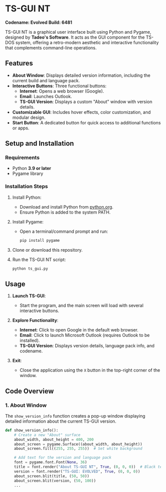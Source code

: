 # **TS-GUI NT**  

**Codename: Evolved**
**Build: 6481**

TS-GUI NT is a graphical user interface built using Python and Pygame, designed by **Tadeo's Software**. It acts as the GUI component for the TS-DOS system, offering a retro-modern aesthetic and interactive functionality that complements command-line operations.

## **Features**  

- **About Window**: Displays detailed version information, including the current build and language pack.  
- **Interactive Buttons**: Three functional buttons:  
  - **Internet**: Opens a web browser (Google).  
  - **Email**: Launches Outlook.  
  - **TS-GUI Version**: Displays a custom "About" window with version details.  
- **Customizable GUI**: Includes hover effects, color customization, and modular design.  
- **Start Button**: A dedicated button for quick access to additional functions or apps.

## **Setup and Installation**

### **Requirements**  

- Python **3.9 or later**  
- Pygame library

### **Installation Steps**  

1. Install Python:  
   - Download and install Python from [python.org](https://www.python.org/).  
   - Ensure Python is added to the system PATH.  

2. Install Pygame:  
   - Open a terminal/command prompt and run:  

     ```bash
     pip install pygame
     ```  

3. Clone or download this repository.  

4. Run the TS-GUI NT script:  

   ```bash
   python ts_gui.py
   ```

## **Usage**

1. **Launch TS-GUI**:  
   - Start the program, and the main screen will load with several interactive buttons.  

2. **Explore Functionality**:  
   - **Internet**: Click to open Google in the default web browser.  
   - **Email**: Click to launch Microsoft Outlook (requires Outlook to be installed).  
   - **TS-GUI Version**: Displays version details, language pack info, and codename.  

3. **Exit**:  
   - Close the application using the `X` button in the top-right corner of the window.

## **Code Overview**

### **1. About Window**

The `show_version_info` function creates a pop-up window displaying detailed information about the current TS-GUI version.

```python
def show_version_info():
    # Create a new "About" surface
    about_width, about_height = 400, 200
    about_screen = pygame.Surface((about_width, about_height))
    about_screen.fill((255, 255, 255))  # Set white background

    # Add text for the version and language pack
    font = pygame.font.Font(None, 36)
    title = font.render("About TS-GUI NT", True, (0, 0, 0))  # Black text
    version = font.render("TS-GUI: EVOLVED", True, (0, 0, 0))
    about_screen.blit(title, (50, 50))
    about_screen.blit(version, (50, 100))
    ...
